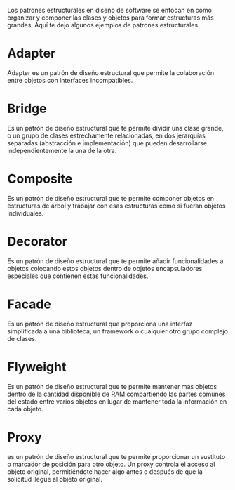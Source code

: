 Los patrones estructurales en diseño de software se enfocan en cómo organizar y componer las clases y objetos para formar estructuras más grandes. Aquí te dejo algunos ejemplos de patrones estructurales
# Adapter
Adapter es un patrón de diseño estructural que permite la colaboración entre objetos con interfaces incompatibles.

# Bridge
Es un patrón de diseño estructural que te permite dividir una clase grande, o un grupo de clases estrechamente relacionadas, en dos jerarquías separadas (abstracción e implementación) que pueden desarrollarse independientemente la una de la otra.

# Composite
Es un patrón de diseño estructural que te permite componer objetos en estructuras de árbol y trabajar con esas estructuras como si fueran objetos individuales.

# Decorator
 Es un patrón de diseño estructural que te permite añadir funcionalidades a objetos colocando estos objetos dentro de objetos encapsuladores especiales que contienen estas funcionalidades.

# Facade
Es un patrón de diseño estructural que proporciona una interfaz simplificada a una biblioteca, un framework o cualquier otro grupo complejo de clases.

# Flyweight
 Es un patrón de diseño estructural que te permite mantener más objetos dentro de la cantidad disponible de RAM compartiendo las partes comunes del estado entre varios objetos en lugar de mantener toda la información en cada objeto.

# Proxy
es un patrón de diseño estructural que te permite proporcionar un sustituto o marcador de posición para otro objeto. Un proxy controla el acceso al objeto original, permitiéndote hacer algo antes o después de que la solicitud llegue al objeto original.
